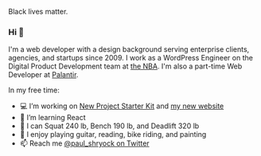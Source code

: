 Black lives matter.

### Hi 👋

I'm a web developer with a design background serving enterprise clients, agencies, and startups since 2009. I work as a WordPress Engineer on the Digital Product Development team at [the NBA][nba]. I'm also a part-time Web Developer at [Palantir][palantir].

In my free time:

- 💻 I’m working on [New Project Starter Kit][npsk] and [my new website][pshry.com]
- 🌱 I’m learning React
- 💪 I can Squat 240 lb, Bench 190 lb, and Deadlift 320 lb
- 🎸 I enjoy playing guitar, reading, bike riding, and painting
- 📫 Reach me [@paul_shryock on Twitter][twitter]

[nba]: https://www.nba.com/
[palantir]: https://www.palantir.com/
[npsk]: https://github.com/paulshryock/New-Project-Starter-Kit
[pshry.com]: https://github.com/paulshryock/paul-shryock
[twitter]: https://twitter.com/paul_shryock

